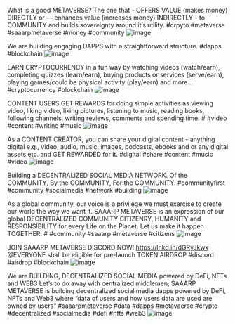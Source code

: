 What is a good METAVERSE?
The one that - OFFERS VALUE (makes money) DIRECTLY or — enhances value (increases money) INDIRECTLY - to COMMUNITY and builds sovereignty around it’s utility. #crpyto #metaverse #saaarpmetaverse #money #community
![image](https://github.com/saaarpmetaverse/social-media-posts/blob/main/1.jpg)

We are building engaging DAPPS with a straightforward structure.
#dapps #blockchain
![image](https://github.com/saaarpmetaverse/social-media-posts/blob/main/2.jpg)

EARN CRYPTOCURRENCY in a fun way by watching videos (watch/earn), completing quizzes (learn/earn), buying products or services (serve/earn), playing games/could be physical activity (play/earn) and more…
#cryptocurrency #blockchain
![image](https://github.com/saaarpmetaverse/social-media-posts/blob/main/3.jpg)

CONTENT USERS GET REWARDS for doing simple activities as viewing video, liking video, liking pictures, listening to music, reading books, following channels, writing reviews, comments and spending time. # #video #content #writing #music
![image](https://github.com/saaarpmetaverse/social-media-posts/blob/main/4.jpg)

As a CONTENT CREATOR, you can share your digital content - anything digital e.g., video, audio, music, images, podcasts, ebooks and or any digital assets etc. and GET REWARDED for it. #digital #share #content #music #video
![image](https://github.com/saaarpmetaverse/social-media-posts/blob/main/5.jpg)

Building a
DECENTRALIZED SOCIAL MEDIA NETWORK.
Of the COMMUNITY,
By the COMMUNITY,
For the COMMUNITY.
#communityfirst #community #socialmedia #network #building
![image](https://github.com/saaarpmetaverse/social-media-posts/blob/main/6.jpg)

As a global community, our voice is a privilege we must exercise to create our world the way we want it. SAAARP METAVERSE is an expression of our global DECENTRALIZED COMMUNITY CITIZENRY, HUMANITY and RESPONSIBILITY for every Life on the Planet. Let us make it happen TOGETHER. # #community #saaarp #metaverse #citizens
![image](https://github.com/saaarpmetaverse/social-media-posts/blob/main/8.jpg)

JOIN SAAARP METAVERSE DISCORD NOW!
https://lnkd.in/dGRyJkwx
@EVERYONE shall be eligible for pre-launch TOKEN AIRDROP #discord #airdrop #blockchain
![image](https://github.com/saaarpmetaverse/social-media-posts/blob/main/9.jpg)

We are BUILDING, DECENTRALIZED SOCIAL MEDIA powered by DeFi, NFTs and WEB3
Let’s to do away with centralized middlemen; SAAARP METAVERSE is building decentralized social media dapps powered by DeFi, NFTs and Web3 where “data of users and how users data are used are owned by users” #saaarpmetaverse #data #dapps #metavaerse #crypto #decentralized #socialmedia #defi #nfts #web3
![image](https://github.com/saaarpmetaverse/social-media-posts/blob/main/15.jpg)

